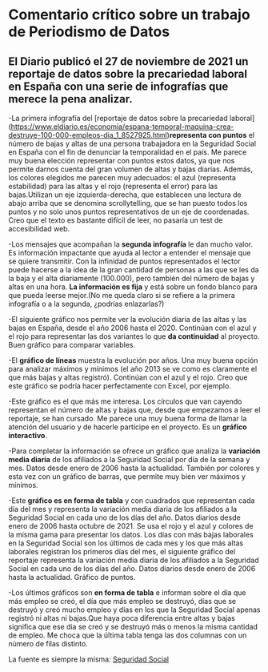# Comentario crítico sobre un trabajo de Periodismo de Datos

## El Diario publicó el 27 de noviembre de 2021 un reportaje de datos sobre la precariedad laboral en España con una serie de infografías que merece la pena analizar.

-La primera infografía del [reportaje de datos sobre la precariedad laboral] (https://www.eldiario.es/economia/espana-temporal-maquina-crea-destruye-100-000-empleos-dia_1_8527925.html)**representa con puntos** el número de bajas y altas de una persona trabajadora en la Seguridad Social en España con el fin de denunciar la temporalidad en el país. Me parece muy buena elección representar con puntos estos datos, ya que nos permite darnos cuenta del gran volumen de altas y bajas diarias. Además, los colores elegidos me parecen muy adecuados: el azul (representa estabilidad) para las altas y el rojo (representa el error) para las bajas.Utilizan un eje izquierda-derecha, que establecen una lectura de abajo arriba que se denomina scrollytelling, que se han puesto todos los puntos y no solo unos puntos representativos de un eje de coordenadas. Creo que el texto es bastante difícil de leer, no pasaría un test de accesibilidad web.

-Los mensajes que acompañan la **segunda infografía** le dan mucho valor. Es información impactante que ayuda al lector a entender el mensaje que se quiere transmitir. Con la infinidad de puntos representados el lector puede hacerse a la idea de la gran cantidad de personas a las que se les da la baja y el alta diariamente (100.000), pero también del número de bajas y altas en una hora. **La información es fija** y está sobre un fondo blanco para que pueda leerse mejor.(No me queda claro si se refiere a la primera infografía o a la segunda, ¿podrías enlazarlas?)

-El siguiente gráfico nos permite ver la evolución diaria de las altas y las bajas en España, desde el año 2006 hasta el 2020. Continúan con el azul y el rojo para representar las dos variantes lo que **da continuidad** al proyecto. Buen gráfico para comparar variables.

-El **gráfico de líneas** muestra la evolución por años. Una muy buena opción para analizar máximos y mínimos (el año 2013 se ve como es claramente el que más bajas y altas registró). Continúan con el azul y el rojo. Creo que este gráfico se podría hacer perfectamente con Excel, por ejemplo. 

-Este gráfico es el que más me interesa. Los círculos que van cayendo representan el número de altas y bajas que, desde que empezamos a leer el reportaje, se han cursado. Me parece una muy buena forma de llamar la atención del usuario y de hacerle partícipe en el proyecto. Es un **gráfico interactivo**.

-Para completar la información se ofrece un gráfico que analiza la **variación media diaria** de los afiliados a la Seguridad Social por día de la semana y mes. Datos desde enero de 2006 hasta la actualidad. También por colores y esta vez con un gráfico de barras, que permite muy bien ver máximos y mínimos. 

-Este **gráfico es en forma de tabla** y con cuadrados que representan cada día del mes y representa la variación media diaria de los afiliados a la Seguridad Social en cada uno de los días del año. Datos diarios desde enero de 2006 hasta octubre de 2021. Se usa el rojo y el azul y colores de la misma gama para presentar los datos. Los días con más bajas laborales en la Seguridad Social son los últimos de cada mes y los que más altas laborales registran los primeros días del mes, el siguiente gráfico del reportaje representa la variación media diaria de los afiliados a la Seguridad Social en cada uno de los días del año. Datos diarios desde enero de 2006 hasta la actualidad. Gráfico de puntos. 

-Los últimos gráficos son **en forma de tabla** e informan sobre el día que más empleo se creó, el día que más empleo se destruyó, días que se destruyó y creó mucho empleo y días en los que la Seguridad Social apenas registró ni altas ni bajas.Que haya poca diferencia entre altas y bajas significa que ese dia se creó y se destruyó más o menos la misma cantidad de empleo. Me choca que la última tabla tenga las dos columnas con un número de filas distinto.

La fuente es siempre la misma: [Seguridad Social](https://www.seg-social.es/wps/portal/wss/internet/Inicio)
